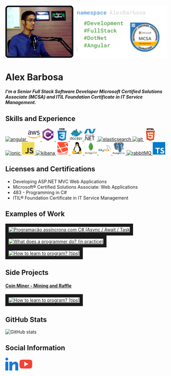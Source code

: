 ![Software Developer Banner](https://github.com/alexbarbosadev/alexbarbosadev/blob/main/src/images/profile/GitHub%20Profile%20Banner%20-%20transparent%20-%20br.png?raw=true)

# Alex Barbosa
##### I'm a Senior Full Stack Software Developer Microsoft Certified Solutions Associate (MCSA) and ITIL Foundation Certificate in IT Service Management.

## Skills and Experience
<p align="left"> <a href="https://angular.io" target="_blank" rel="noreferrer"> <img src="https://angular.io/assets/images/logos/angular/angular.svg" alt="angular" width="40" height="40"/> </a> <a href="https://aws.amazon.com" target="_blank" rel="noreferrer"> <img src="https://raw.githubusercontent.com/devicons/devicon/master/icons/amazonwebservices/amazonwebservices-original-wordmark.svg" alt="aws" width="40" height="40"/> </a> <a href="https://www.w3schools.com/cs/" target="_blank" rel="noreferrer"> <img src="https://raw.githubusercontent.com/devicons/devicon/master/icons/csharp/csharp-original.svg" alt="csharp" width="40" height="40"/> </a> <a href="https://www.w3schools.com/css/" target="_blank" rel="noreferrer"> <img src="https://raw.githubusercontent.com/devicons/devicon/master/icons/css3/css3-original-wordmark.svg" alt="css3" width="40" height="40"/> </a> <a href="https://www.docker.com/" target="_blank" rel="noreferrer"> <img src="https://raw.githubusercontent.com/devicons/devicon/master/icons/docker/docker-original-wordmark.svg" alt="docker" width="40" height="40"/> </a> <a href="https://dotnet.microsoft.com/" target="_blank" rel="noreferrer"> <img src="https://raw.githubusercontent.com/devicons/devicon/master/icons/dot-net/dot-net-original-wordmark.svg" alt="dotnet" width="40" height="40"/> </a> <a href="https://www.elastic.co" target="_blank" rel="noreferrer"> <img src="https://www.vectorlogo.zone/logos/elastic/elastic-icon.svg" alt="elasticsearch" width="40" height="40"/> </a> <a href="https://git-scm.com/" target="_blank" rel="noreferrer"> <img src="https://www.vectorlogo.zone/logos/git-scm/git-scm-icon.svg" alt="git" width="40" height="40"/> </a> <a href="https://www.w3.org/html/" target="_blank" rel="noreferrer"> <img src="https://raw.githubusercontent.com/devicons/devicon/master/icons/html5/html5-original-wordmark.svg" alt="html5" width="40" height="40"/> </a> <a href="https://ionicframework.com" target="_blank" rel="noreferrer"> <img src="https://upload.wikimedia.org/wikipedia/commons/d/d1/Ionic_Logo.svg" alt="ionic" width="40" height="40"/> </a> <a href="https://developer.mozilla.org/en-US/docs/Web/JavaScript" target="_blank" rel="noreferrer"> <img src="https://raw.githubusercontent.com/devicons/devicon/master/icons/javascript/javascript-original.svg" alt="javascript" width="40" height="40"/> </a> <a href="https://www.elastic.co/kibana" target="_blank" rel="noreferrer"> <img src="https://www.vectorlogo.zone/logos/elasticco_kibana/elasticco_kibana-icon.svg" alt="kibana" width="40" height="40"/> </a> <a href="https://laravel.com/" target="_blank" rel="noreferrer"> <img src="https://raw.githubusercontent.com/devicons/devicon/master/icons/laravel/laravel-plain-wordmark.svg" alt="laravel" width="40" height="40"/> </a> <a href="https://www.linux.org/" target="_blank" rel="noreferrer"> <img src="https://raw.githubusercontent.com/devicons/devicon/master/icons/linux/linux-original.svg" alt="linux" width="40" height="40"/> </a> <a href="https://www.mongodb.com/" target="_blank" rel="noreferrer"> <img src="https://raw.githubusercontent.com/devicons/devicon/master/icons/mongodb/mongodb-original-wordmark.svg" alt="mongodb" width="40" height="40"/> </a> <a href="https://www.mysql.com/" target="_blank" rel="noreferrer"> <img src="https://raw.githubusercontent.com/devicons/devicon/master/icons/mysql/mysql-original-wordmark.svg" alt="mysql" width="40" height="40"/> </a> <a href="https://www.postgresql.org" target="_blank" rel="noreferrer"> <img src="https://raw.githubusercontent.com/devicons/devicon/master/icons/postgresql/postgresql-original-wordmark.svg" alt="postgresql" width="40" height="40"/> </a> <a href="https://www.rabbitmq.com" target="_blank" rel="noreferrer"> <img src="https://www.vectorlogo.zone/logos/rabbitmq/rabbitmq-icon.svg" alt="rabbitMQ" width="40" height="40"/> </a> <a href="https://www.typescriptlang.org/" target="_blank" rel="noreferrer"> <img src="https://raw.githubusercontent.com/devicons/devicon/master/icons/typescript/typescript-original.svg" alt="typescript" width="40" height="40"/> </a> </p>

## Licenses and Certifications
* Developing ASP.NET MVC Web Applications
* Microsoft® Certified Solutions Associate: Web Applications
* 483 - Programming in C#
* ITIL® Foundation Certificate in IT Service Management

## Examples of Work
<a href="http://www.youtube.com/watch?feature=player_embedded&v=u8VkhwV0LLk" target="_blank"><img src="http://img.youtube.com/vi/u8VkhwV0LLk/0.jpg" 
alt="Programação assíncrona com C# (Async / Await / Task" width="240" height="180" border="10" /></a> <a href="http://www.youtube.com/watch?feature=player_embedded&v=CQSRiUOpO8s" target="_blank"><img src="http://img.youtube.com/vi/CQSRiUOpO8s/0.jpg" 
alt="What does a programmer do? (in practice)" width="240" height="180" border="10" /></a> <a href="http://www.youtube.com/watch?feature=player_embedded&v=0h4tcPQodl0" target="_blank"><img src="http://img.youtube.com/vi/0h4tcPQodl0/0.jpg" 
alt="How to learn to program? [tips]" width="240" height="180" border="10" /></a>

## Side Projects
#### <a href="https://www.coinminer.com.br" target="_blank">Coin Miner - Mining and Raffle</a>
<a href="http://www.youtube.com/watch?feature=player_embedded&v=Uki2b7zpg_s" target="_blank"><img src="http://img.youtube.com/vi/Uki2b7zpg_s/0.jpg" 
alt="How to learn to program? [tips]" width="240" height="180" border="10" /></a>

## GitHub Stats
![GitHub stats](https://github-readme-stats.vercel.app/api?username=alexbarbosadev&show_icons=true&theme=tokyonight&count_private=true)

## Social Information
[<img src='https://raw.githubusercontent.com/alexbarbosadev/alexbarbosadev/main/src/images/icons/linked-in.svg' alt='linkedin - Alex Barbosa Dev' height='40'>](https://www.linkedin.com/in/https://www.linkedin.com/in/alex-barbosa-dev)  [<img src='https://raw.githubusercontent.com/alexbarbosadev/alexbarbosadev/main/src/images/icons/youtube.svg' alt='YouTube - Alex Barbosa Dev' height='40'>](https://www.youtube.com/channel/https://www.youtube.com/channel/UC6srvoRtMNz0SGLEkO6zBmg)
